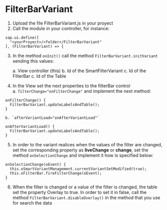 # FilterBarVariant
1. Upload the file FilterBarVariant.js in your proyect
2. Call the module in your controller, for instance:
```
sap.ui.define([
  "<yourProyect>/<folder>/FilterBarVariant"
], (FilterBarVariant) => {
```
3. In the method `onInit()` call the method `FilterBarVariant.initVariant` sending this values:  

	a. View controller (this)
	b. Id of the SmartFilterVariant
	c. Id of the FilterBar
	c. Id of the Table
	
4. In the View set the next properties to the filterBar control  
	a. `filterChange="onFilterChange"` and implement the next method:
```
onFilterChange() {
  FilterBarVariant.updateLabelsAndTable();
}
```
	b. `afterVariantLoad="onAfterVariantLoad"`
```
onAfterVariantLoad() {
  FilterBarVariant.updateLabelsAndTable();
}
````
5. In order to the variant realices when the values of the filter are changed, set the corresponding property as **liveChange** or **change**, set the method `onSelectionChange` and implement it how is specified below:
```
onSelectionChange(oEvent) {
  this.oSmartVariantManagement.currentVariantSetModified(true);
  this.oFilterBar.fireFilterChange(oEvent);
}
```
6. When the filter is changed or a value of the filter is changed, the table set the property Overlay to true. In order to set it in false, call the method `FilterBarVariant.disableOverlay()` in the method that you use for search the data
